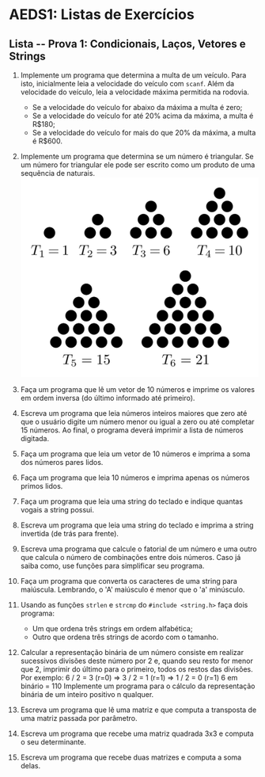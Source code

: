 # AEDS1: Listas de Exercícios

## Lista -- Prova 1: Condicionais, Laços, Vetores e Strings

1. Implemente um programa que determina a multa de um veículo. Para isto,
   inicialmente leia a velocidade do veículo com `scanf`. Além da velocidade do
   veículo, leia a velocidade máxima permitida na rodovia.
   * Se a velocidade do veículo for abaixo da máxima a multa é zero;
   * Se a velocidade do veículo for até 20% acima da máxima, a multa é R$180;
   * Se a velocidade do veículo for mais do que 20% da máxima, a multa é R$600.

1. Implemente um programa que determina se um número é triangular. Se um número
   for triangular ele pode ser escrito como um produto de uma sequência de
   naturais.
   ![](triangulares.png)

1. Faça um programa que lê um vetor de 10 números e imprime os valores em ordem
   inversa (do último informado até primeiro).

1. Escreva um programa que leia números inteiros maiores que zero até que o
   usuário digite um número menor ou igual a zero ou até completar 15 números.
   Ao final, o programa deverá imprimir a lista de números digitada.

1. Faça um programa que leia um vetor de 10 números e imprima a soma dos
   números pares lidos.

1. Faça um programa que leia 10 números e imprima apenas os números primos
   lidos.

1. Faça um programa que leia uma string do teclado e indique quantas vogais a
   string possui.

1. Escreva um programa que leia uma string do teclado e imprima a string
   invertida (de trás para frente).

1. Escreva uma programa que calcule o fatorial de um número e uma outro que
   calcula o número de combinações entre dois números. Caso já saiba como,
   use funções para simplificar seu programa.

1. Faça um programa que converta os caracteres de uma string para maiúscula.
   Lembrando, o 'A' maiúsculo é menor que o 'a' minúsculo.

1. Usando as funções `strlen` e `strcmp` do `#include <string.h>` faça dois
   programa:
   * Um que ordena três strings em ordem alfabética;
   * Outro que ordena três strings de acordo com o tamanho.

1. Calcular a representação binária de um número consiste em realizar
   sucessivos divisões deste número por 2 e, quando seu resto for menor que 2,
imprimir do último para o primeiro, todos os restos das divisões.  Por exemplo:
6 / 2  = 3 (r=0) => 3 / 2 = 1 (r=1) => 1 / 2 = 0 (r=1) 6 em binário = 110
Implemente um programa para o cálculo da representação binária de um inteiro
positivo n qualquer.

1. Escreva um programa que lê uma matriz e que computa a transposta de uma
   matriz passada por parâmetro.

1. Escreva um programa que recebe uma matriz quadrada 3x3 e computa o seu
   determinante.

1. Escreva um programa que recebe duas matrizes e computa a soma delas.
